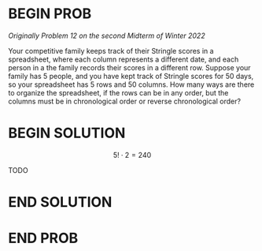 # BEGIN PROB

<i>Originally Problem 12 on the second Midterm of Winter 2022</i>

Your competitive family keeps track of their Stringle scores in a spreadsheet, where each column represents a different date, and each person in a the family records their scores in a different row. Suppose your family has 5 people, and you have kept track of Stringle scores for 50 days, so your spreadsheet has 5 rows and 50 columns. How many ways are there to organize the spreadsheet, if the rows can be in any order, but the columns must be in chronological order or reverse chronological order?

# BEGIN SOLUTION

$$5!\cdot 2 = 240$$

TODO

# END SOLUTION

# END PROB